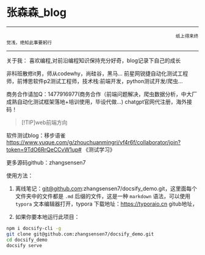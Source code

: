 <h1>张森森_blog</h1>

---

                                                                  纸上得来终觉浅，绝知此事要躬行

---
关于我：
喜欢编程,对前沿编程知识保持充分好奇，blog记录下自己的成长

非科班散修it男，师从codewhy，尚硅谷，黑马...
前星网锐捷自动化测试工程师，前博思软件p2测试工程师，技术栈:前端开发，python测试开发/爬虫...

商务合作请加Q：1477916977(商务合作（前端问题解决，爬虫数据分析，中大厂成熟自动化测试框架落地+培训使用，毕设代做...)
chatgpt官网代注册，海外接码！


>[!TIP]web前端方向       

软件测试blog：移步语雀 https://www.yuque.com/g/zhouchuanmingri/vf4r6f/collaborator/join?token=9TdO6RrQeCCvW1up# 《测试学习》    

更多源码github：zhangsensen7



使用方法：
1. 离线笔记：git@github.com:zhangsensen7/docsify_demo.git，这里面每个文件夹中的文件都是 `.md` 后缀的文件，这是一种 `markdown` 语法，可以使用 `typora` 文本编辑器打开，typora 下载地址：https://typoraio.cn
gitub地址，

2. 如果你要本地运行此项目：
```bash
npm i docsify-cli -g 
git clone git@github.com:zhangsensen7/docsify_demo.git
cd docsify_demo
docsify serve
```

